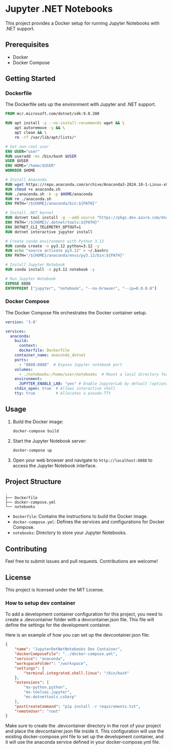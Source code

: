 # Jupyter .NET Notebooks

This project provides a Docker setup for running Jupyter Notebooks with .NET support.

## Prerequisites

- Docker
- Docker Compose

## Getting Started

### Dockerfile

The Dockerfile sets up the environment with Jupyter and .NET support.

```dockerfile
FROM mcr.microsoft.com/dotnet/sdk:9.0.200

RUN apt install -y --no-install-recommends wget && \
    apt autoremove -y && \
    apt clean && \
    rm -rf /var/lib/apt/lists/*

# Set non-root user
ENV USER="user"
RUN useradd -ms /bin/bash $USER
USER $USER 
ENV HOME="/home/$USER"
WORKDIR $HOME

# Install Anaconda
RUN wget https://repo.anaconda.com/archive/Anaconda3-2024.10-1-Linux-x86_64.sh -O anaconda.sh
RUN chmod +x anaconda.sh
RUN ./anaconda.sh -b -p $HOME/anaconda
RUN rm ./anaconda.sh
ENV PATH="/${HOME}/anaconda/bin:${PATH}"

# Install .NET kernel
RUN dotnet tool install -g --add-source "https://pkgs.dev.azure.com/dnceng/public/_packaging/dotnet-tools/nuget/v3/index.json" Microsoft.dotnet-interactive
ENV PATH="/${HOME}/.dotnet/tools:${PATH}"
ENV DOTNET_CLI_TELEMETRY_OPTOUT=1
RUN dotnet interactive jupyter install

# Create conda environment with Python 3.12
RUN conda create -n py3.12 python=3.12 -y
RUN echo "source activate py3.12" > ~/.bashrc
ENV PATH="/${HOME}/anaconda/envs/py3.12/bin:${PATH}"

# Install Jupyter Notebook
RUN conda install -n py3.12 notebook -y

# Run Jupyter Notebook
EXPOSE 8888
ENTRYPOINT ["jupyter", "notebook", "--no-browser", "--ip=0.0.0.0"]
```

### Docker Compose

The Docker Compose file orchestrates the Docker container setup.

```yaml
version: '3.8'

services:
  anaconda:
    build:
      context: .
      dockerfile: Dockerfile
    container_name: anaconda_dotnet
    ports:
      - "8888:8888"  # Expose Jupyter notebook port
    volumes:
      - ./notebooks:/home/user/notebooks  # Mount a local directory for notebooks
    environment:
      JUPYTER_ENABLE_LAB: "yes" # Enable JupyterLab by default (optional)
    stdin_open: true  # Allows interactive shell
    tty: true         # Allocates a pseudo-TTY
```

## Usage

1. Build the Docker image:

    ```sh
    docker-compose build
    ```

2. Start the Jupyter Notebook server:

    ```sh
    docker-compose up
    ```

3. Open your web browser and navigate to `http://localhost:8888` to access the Jupyter Notebook interface.

## Project Structure

```
.
├── Dockerfile
├── docker-compose.yml
└── notebooks
```

- `Dockerfile`: Contains the instructions to build the Docker image.
- `docker-compose.yml`: Defines the services and configurations for Docker Compose.
- `notebooks`: Directory to store your Jupyter Notebooks.

## Contributing

Feel free to submit issues and pull requests. Contributions are welcome!

## License

This project is licensed under the MIT License.

### How to setup dev container

To add a development container configuration for this project, you need to create a .devcontainer folder with a devcontainer.json file. This file will define the settings for the development container.

Here is an example of how you can set up the devcontainer.json file:

```json
{
    "name": "JupyterDotNetNotebooks Dev Container",
    "dockerComposeFile": "../docker-compose.yml",
    "service": "anaconda",
    "workspaceFolder": "/workspace",
    "settings": {
        "terminal.integrated.shell.linux": "/bin/bash"
    },
    "extensions": [
        "ms-python.python",
        "ms-toolsai.jupyter",
        "ms-dotnettools.csharp"
    ],
    "postCreateCommand": "pip install -r requirements.txt",
    "remoteUser": "root"
}
```

Make sure to create the .devcontainer directory in the root of your project and place the devcontainer.json file inside it. This configuration will use the existing docker-compose.yml file to set up the development container, and it will use the anaconda service defined in your docker-compose.yml file.